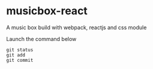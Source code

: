 # musicbox-react
A music box build with webpack, reactjs and css module

Launch the command below
```
git status
git add
git commit
```
